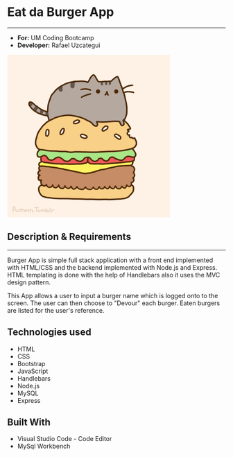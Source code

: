 # Eat da Burger App
-----

- **For:**  UM Coding Bootcamp
- **Developer:** Rafael Uzcategui

![Alt Text](/public/assets/images/burger&cat.gif)

## Description & Requirements
-----
Burger App is  simple full stack application with a front end implemented with HTML/CSS and the backend implemented with Node.js and Express. HTML templating is done with the help of Handlebars also it uses the MVC design pattern. 

This App allows a user to input a burger name which is logged onto to the screen. The user can then choose to "Devour" each burger. Eaten burgers are listed for the user's reference. 

## Technologies used
- HTML
- CSS
- Bootstrap
- JavaScript
- Handlebars
- Node.js
- MySQL
- Express


## Built With

* Visual Studio Code - Code Editor
* MySql Workbench